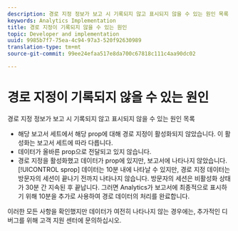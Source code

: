 ```yaml
---
description: 경로 지정 정보가 보고 시 기록되지 않고 표시되지 않을 수 있는 원인 목록
keywords: Analytics Implementation
title: 경로 지정이 기록되지 않을 수 있는 원인
topic: Developer and implementation
uuid: 9985b7f7-75ea-4c94-97a3-520f92630989
translation-type: tm+mt
source-git-commit: 99ee24efaa517e8da700c67818c111c4aa90dc02

---
```



# 경로 지정이 기록되지 않을 수 있는 원인

경로 지정 정보가 보고 시 기록되지 않고 표시되지 않을 수 있는 원인 목록

* 해당 보고서 세트에서 해당 prop에 대해 경로 지정이 활성화되지 않았습니다. 이 활성화는 보고서 세트에 따라 다릅니다.
* 데이터가 올바른 prop으로 전달되고 있지 않습니다.
* 경로 지정을 활성화했고 데이터가 prop에 있지만, 보고서에 나타나지 않았습니다. [!UICONTROL sprop] 데이터는 10분 내에 나타날 수 있지만, 경로 지정 데이터는 방문자의 세션이 끝나기 전까지 나타나지 않습니다. 방문자의 세션은 비활성화 상태가 30분 간 지속된 후 끝납니다. 그러면 Analytics가 보고서에 최종적으로 표시하기 위해 10분을 추가로 사용하여 경로 데이터의 처리를 완료합니다.

이러한 모든 사항을 확인했지만 데이터가 여전히 나타나지 않는 경우에는, 추가적인 디버그를 위해 고객 지원 센터에 문의하십시오.
